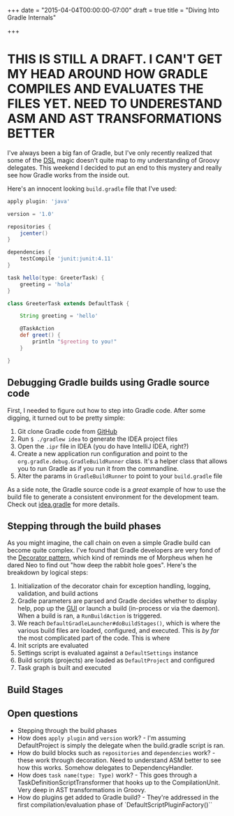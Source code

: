 +++
date = "2015-04-04T00:00:00-07:00"
draft = true
title = "Diving Into Gradle Internals"

+++


# THIS IS STILL A DRAFT. I CAN'T GET MY HEAD AROUND HOW GRADLE COMPILES AND EVALUATES THE FILES YET. NEED TO UNDERESTAND ASM AND AST TRANSFORMATIONS BETTER #

I've always been a big fan of Gradle, but I've only recently realized that some of the [DSL][Groovy DSL] magic doesn't quite map to my understanding of Groovy delegates. This weekend I decided to put an end to this mystery and really see how Gradle works from the inside out.

Here's an innocent looking `build.gradle` file that I've used:

```groovy
apply plugin: 'java'

version = '1.0'

repositories {
    jcenter()
}

dependencies {
    testCompile 'junit:junit:4.11'
}

task hello(type: GreeterTask) {
    greeting = 'hola'
}

class GreeterTask extends DefaultTask {

    String greeting = 'hello'

    @TaskAction
    def greet() {
        println "$greeting to you!"
    }

}
```

## Debugging Gradle builds using Gradle source code ##

First, I needed to figure out how to step into Gradle code. After some digging, it turned out to be pretty simple:

1. Git clone Gradle code from [GitHub][Gradle GitHub]
2. Run `$ ./gradlew idea` to generate the IDEA project files
3. Open the `.ipr` file in IDEA (you do have IntelliJ IDEA, right?)
4. Create a new application run configuration and point to the `org.gradle.debug.GradleBuildRunner` class. It's a helper class that allows you to run Gradle as if you run it from the commandline.
5. Alter the params in `GradleBuildRunner` to point to your `build.gradle` file

As a side note, the Gradle source code is a *great* example of how to use the build file to generate a consistent environment for the development team. Check out [idea.gradle][idea.gradle] for more details.

## Stepping through the build phases ##

As you might imagine, the call chain on even a simple Gradle build can become quite complex. I've found that Gradle developers are very fond of the [Decorator pattern], which kind of reminds me of Morpheus when he dared Neo to find out "how deep the rabbit hole goes". Here's the breakdown by logical steps:

1. Initialization of the decorator chain for exception handling, logging, validation, and build actions
2. Gradle parameters are parsed and Gradle decides whether to display help, pop up the [GUI][Gradle GUI] or launch a build (in-process or via the daemon). When a build is ran, a `RunBuildAction` is triggered.
3. We reach `DefaultGradleLauncher#doBuildStages()`, which is where the various build files are loaded, configured, and executed. This is *by far* the most complicated part of the code. This is where
  1. Init scripts are evaluated
  2. Settings script is evaluated against a `DefaultSettings` instance
  3. Build scripts (projects) are loaded as `DefaultProject` and configured
  4. Task graph is built and executed

## Build Stages ##


## Open questions ##

* Stepping through the build phases
* How does `apply plugin` and `version` work? - I'm assuming DefaultProject is simply the delegate when the build.gradle script is ran.
* How do build blocks such as `repositories` and `dependencies` work? - these work through decoration. Need to understand ASM better to see how this works. Somehow delegates to DependencyHandler.
* How does `task name(type: Type)` work? - This goes through a TaskDefinitionScriptTransformer that hooks up to the CompilationUnit. Very deep in AST transformations in Groovy.
* How do plugins get added to Gradle build? - They're addressed in the first compilation/evaluation phase of `DefaultScriptPluginFactory()``

[Groovy DSL]: http://docs.groovy-lang.org/docs/latest/html/documentation/core-domain-specific-languages.html
[Gradle GitHub]: https://github.com/gradle/gradle
[idea.gradle]: https://github.com/gradle/gradle/blob/master/gradle/idea.gradle
[Decorator Pattern]: http://en.wikipedia.org/wiki/Decorator_pattern
[Gradle GUI]: https://gradle.org/docs/current/userguide/tutorial_gradle_gui.html
